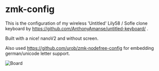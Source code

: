 # zmk-config

This is the configuration of my wireless 'Untitled' Lily58 / Sofle clone keyboard by https://github.com/AnthonyAmanse/untitled-keyboard/ .

Built with a nice! nanoV2 and without screen.

Also used https://github.com/urob/zmk-nodefree-config for embedding german/unicode letter support.

![Board](https://user-images.githubusercontent.com/19405017/204505788-96bf2db5-c70e-4ce8-930a-6824e1344241.png)
